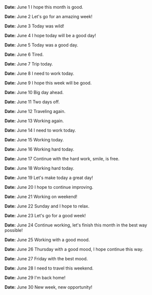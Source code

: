 **Date:** June 1
I hope this month is good.

**Date:** June 2
Let's go for an amazing week!

**Date:** June 3
Today was wild!

**Date:** June 4
I hope today will be a good day!

**Date:** June 5
Today was a good day.

**Date:** June 6
Tired.

**Date:** June 7
Trip today.

**Date:** June 8
I need to work today.

**Date:** June 9
I hope this week will be good.

**Date:** June 10
Big day ahead.

**Date:** June 11
Two days off.

**Date:** June 12
Traveling again.

**Date:** June 13
Working again.

**Date:** June 14
I need to work today.

**Date:** June 15
Working today.

**Date:** June 16
Working hard today.

**Date:** June 17
Continue with the hard work, smile, is free.

**Date:** June 18
Working hard today.

**Date:** June 19
Let's make today a great day!

**Date:** June 20
I hope to continue improving.

**Date:** June 21
Working on weekend!

**Date:** June 22
Sunday and I hope to relax.

**Date:** June 23
Let's go for a good week!

**Date:** June 24
Continue working, let's finish this month in the best way possible!

**Date:** June 25
Working with a good mood.

**Date:** June 26
Thursday with a good mood, I hope continue this way.

**Date:** June 27
Friday with the best mood.

**Date:** June 28
I need to travel this weekend.

**Date:** June 29
I'm back home!

**Date:** June 30
New week, new opportunity!

